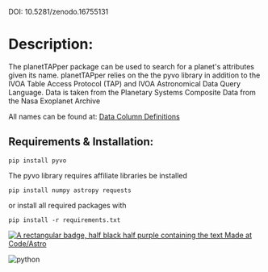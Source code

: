 DOI: 10.5281/zenodo.16755131

# Description:
The planetTAPper package can be used to search for a planet's attributes given its name.  planetTAPper relies on the the pyvo library in addition to the IVOA Table Access Protocol (TAP) and IVOA Astronomical Data Query Language.  Data is taken from the Planetary Systems Composite Data from the Nasa Exoplanet Archive

All names can be found at: [Data Column Definitions](https://exoplanetarchive.ipac.caltech.edu/docs/API_PS_columns.html)

## Requirements & Installation:
```
pip install pyvo
```
The pyvo library requires affiliate libraries be installed
```
pip install numpy astropy requests
```
or install all required packages with 
```
pip install -r requirements.txt
```
[![A rectangular badge, half black half purple containing the text Made at Code/Astro](https://img.shields.io/badge/Made%20at-Code/Astro-blueviolet.svg)](https://semaphorep.github.io/codeastro/)

![python](https://shields.io/badge/python-3.10-blue)
